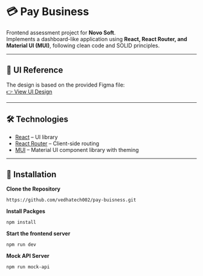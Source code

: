 # 💳 Pay Business

Frontend assessment project for **Novo Soft**.  
Implements a dashboard-like application using **React, React Router, and Material UI (MUI)**, following clean code and SOLID principles.

---

## 🎨 UI Reference

The design is based on the provided Figma file:  
[👉 View UI Design](https://www.figma.com/proto/KZuVZbUv1as262QB1r1X5i/Test-UI?node-id=2535-46&t=Ixyl5eM5RSHrEVtf-1&scaling=scale-down-width&content-scaling=fixed&page-id=2535%3A13&starting-point-node-id=2535%3A1069)

---

## 🛠️ Technologies

- [React](https://react.dev/) – UI library
- [React Router](https://reactrouter.com/) – Client-side routing
- [MUI](https://mui.com/) – Material UI component library with theming

---

## 🚀 Installation

**Clone the Repository**

```
https://github.com/vedhatech002/pay-buisness.git
```

**Install Packges**

```
npm install
```

**Start the frontend server**

```
npm run dev
```

**Mock API Server**

```
npm run mock-api
```

